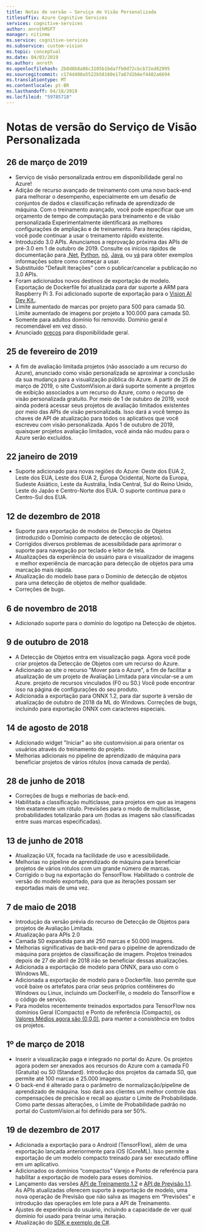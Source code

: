 ```yaml
---
title: Notas de versão – Serviço de Visão Personalizada
titlesuffix: Azure Cognitive Services
services: cognitive-services
author: anrothMSFT
manager: nitinme
ms.service: cognitive-services
ms.subservice: custom-vision
ms.topic: conceptual
ms.date: 04/03/2019
ms.author: anroth
ms.openlocfilehash: 2b0d8b8a86c3105b1bda7fb0d72cbcb72ed82995
ms.sourcegitcommit: c174d408a5522b58160e17a87d2b6ef4482a6694
ms.translationtype: MT
ms.contentlocale: pt-BR
ms.lasthandoff: 04/18/2019
ms.locfileid: "59785718"
---
```

# <a name="custom-vision-service-release-notes"></a>Notas de versão do Serviço de Visão Personalizada

## <a name="march-26-2019"></a>26 de março de 2019

- Serviço de visão personalizada entrou em disponibilidade geral no Azure!
- Adição de recurso avançado de treinamento com uma novo back-end para melhorar o desempenho, especialmente em um desafio de conjuntos de dados e classificação refinada de aprendizado de máquina. Com o treinamento avançado, você pode especificar que um orçamento de tempo de computação para treinamento e de visão personalizada Experimentalmente identificará as melhores configurações de ampliação e de treinamento. Para iterações rápidas, você pode continuar a usar o treinamento rápido existente.
- Introduzido 3.0 APIs. Anunciamos a reprovação próxima das APIs de pré-3.0 em 1 de outubro de 2019. Consulte os inícios rápidos de documentação para [.Net](https://docs.microsoft.com/azure/cognitive-services/custom-vision-service/csharp-tutorial), [Python](https://docs.microsoft.com/azure/cognitive-services/custom-vision-service/python-tutorial), [nó](https://docs.microsoft.com/azure/cognitive-services/custom-vision-service/node-tutorial), [Java](https://docs.microsoft.com/azure/cognitive-services/custom-vision-service/java-tutorial), ou [vá](https://docs.microsoft.com/azure/cognitive-services/custom-vision-service/go-tutorial) para obter exemplos informações sobre como começar a usar.
- Substituído "Default iterações" com o publicar/cancelar a publicação no 3.0 APIs.
- Foram adicionados novos destinos de exportação de modelo. Exportação de Dockerfile foi atualizada para dar suporte a ARM para Raspberry Pi 3. Foi adicionado suporte de exportação para o [Vision AI Dev Kit.](https://visionaidevkit.com/).
- Limite aumentado de marcas por projeto para 500 para camada S0. Limite aumentado de imagens por projeto a 100.000 para camada S0.
- Somente para adultos domínio foi removido. Domínio geral é recomendável em vez disso.
- Anunciado [preços](https://azure.microsoft.com/pricing/details/cognitive-services/custom-vision-service/) para disponibilidade geral.  

## <a name="february-25-2019"></a>25 de fevereiro de 2019

- A fim de avaliação limitada projetos (não associado a um recurso do Azure), anunciado como visão personalizada se aproximar a conclusão da sua mudança para a visualização pública do Azure. A partir de 25 de março de 2019, o site CustomVision.ai dará suporte somente a projetos de exibição associados a um recurso do Azure, como o recurso de visão personalizada gratuito. Por meio de 1 de outubro de 2019, você ainda poderá acessar seus projetos de avaliação limitados existentes por meio das APIs de visão personalizada. Isso dará a você tempo às chaves de API de atualização para todos os aplicativos que você escreveu com visão personalizada. Após 1 de outubro de 2019, quaisquer projetos avaliação limitados, você ainda não mudou para o Azure serão excluídos.

## <a name="january-22-2019"></a>22 janeiro de 2019

- Suporte adicionado para novas regiões do Azure: Oeste dos EUA 2, Leste dos EUA, Leste dos EUA 2, Europa Ocidental, Norte da Europa, Sudeste Asiático, Leste da Austrália, Índia Central, Sul do Reino Unido, Leste do Japão e Centro-Norte dos EUA. O suporte continua para o Centro-Sul dos EUA.

## <a name="december-12-2018"></a>12 de dezembro de 2018

- Suporte para exportação de modelos de Detecção de Objetos (introduzido o Domínio compacto de detecção de objetos).
- Corrigidos diversos problemas de acessibilidade para aprimorar o suporte para navegação por teclado e leitor de tela.
- Atualizações da experiência do usuário para o visualizador de imagens e melhor experiência de marcação para detecção de objetos para uma marcação mais rápida.  
- Atualização do modelo base para o Domínio de detecção de objetos para uma detecção de objetos de melhor qualidade.
- Correções de bugs.

## <a name="november-6-2018"></a>6 de novembro de 2018

- Adicionado suporte para o domínio do logotipo na Detecção de objetos.

## <a name="october-9-2018"></a>9 de outubro de 2018

- A Detecção de Objetos entra em visualização paga. Agora você pode criar projetos da Detecção de Objetos com um recurso do Azure.
- Adicionado ao site o recurso "Mover para o Azure", a fim de facilitar a atualização de um projeto de Avaliação Limitada para vincular-se a um Azure. projeto de recursos vinculados (F0 ou S0.) Você pode encontrar isso na página de configurações do seu produto.  
- Adicionada a exportação para ONNX 1.2, para dar suporte à versão de atualização de outubro de 2018 da ML do Windows.
Correções de bugs, incluindo para exportação ONNX com caracteres especiais.

## <a name="august-14-2018"></a>14 de agosto de 2018

- Adicionado widget "Iniciar" ao site customvision.ai para orientar os usuários através do treinamento do projeto.
- Melhorias adicionais no pipeline de aprendizado de máquina para beneficiar projetos de vários rótulos (nova camada de perda).

## <a name="june-28-2018"></a>28 de junho de 2018

- Correções de bugs e melhorias de back-end.
- Habilitada a classificação multiclasse, para projetos em que as imagens têm exatamente um rótulo. Previsões para o modo de multiclasse, probabilidades totalizarão para um (todas as imagens são classificadas entre suas marcas especificadas).

## <a name="june-13-2018"></a>13 de junho de 2018

- Atualização UX, focada na facilidade de uso e acessibilidade.
- Melhorias no pipeline de aprendizado de máquina para beneficiar projetos de vários rótulos com um grande número de marcas.
- Corrigido o bug na exportação do TensorFlow. Habilitado o controle de versão do modelo exportado, para que as iterações possam ser exportadas mais de uma vez.

## <a name="may-7-2018"></a>7 de maio de 2018

- Introdução da versão prévia do recurso de Detecção de Objetos para projetos de Avaliação Limitada.
- Atualização para APIs 2.0
- Camada S0 expandida para até 250 marcas e 50.000 imagens.
- Melhorias significativas de back-end para o pipeline de aprendizado de máquina para projetos de classificação de imagem. Projetos treinados depois de 27 de abril de 2018 irão se beneficiar dessas atualizações.
- Adicionada a exportação de modelo para ONNX, para uso com o Windows ML.
- Adicionada a exportação de modelo para o Dockerfile. Isso permite que você baixe os artefatos para criar seus próprios contêineres do Windows ou Linux, incluindo um DockerFile, o modelo do TensorFlow e o código de serviço.
- Para modelos recentemente treinados exportados para TensorFlow nos domínios Geral (Compacto) e Ponto de referência (Compacto), os [Valores Médios agora são (0,0,0)](https://github.com/azure-samples/cognitive-services-android-customvision-sample), para manter a consistência em todos os projetos.

## <a name="march-1-2018"></a>1º de março de 2018

- Inserir a visualização paga e integrado no portal do Azure. Os projetos agora podem ser anexados aos recursos do Azure com a camada F0 (Gratuita) ou S0 (Standard). Introdução dos projetos da camada S0, que permite até 100 marcas e 25.000 imagens.
- O back-end é alterado para o parâmetro de normalização/pipeline de aprendizado de máquina. Isso dará aos clientes um melhor controle das compensações de precisão e recall ao ajustar o Limite de Probabilidade. Como parte dessas alterações, o Limite de Probabilidade padrão no portal do CustomVision.ai foi definido para ser 50%.

## <a name="december-19-2017"></a>19 de dezembro de 2017

- Adicionada a exportação para o Android (TensorFlow), além de uma exportação lançada anteriormente para iOS (CoreML). Isso permite a exportação de um modelo compacto treinado para ser executado offline em um aplicativo.
- Adicionados os domínios “compactos” Varejo e Ponto de referência para habilitar a exportação de modelo para esses domínios.
- Lançamento das versões [API de Treinamento 1.2](https://southcentralus.dev.cognitive.microsoft.com/docs/services/f2d62aa3b93843d79e948fe87fa89554/operations/5a3044ee08fa5e06b890f11f) e [API de Previsão 1.1](https://southcentralus.dev.cognitive.microsoft.com/docs/services/57982f59b5964e36841e22dfbfe78fc1/operations/5a3044f608fa5e06b890f164). As APIs atualizadas oferecem suporte à exportação de modelo, uma nova operação de Previsão que não salva as imagens em “Previsões” e introdução das operações em lote para a API de Treinamento.
- Ajustes de experiência do usuário, incluindo a capacidade de ver qual domínio foi usado para treinar uma iteração.
- Atualização do [SDK e exemplo de C#](https://github.com/Microsoft/Cognitive-CustomVision-Windows).